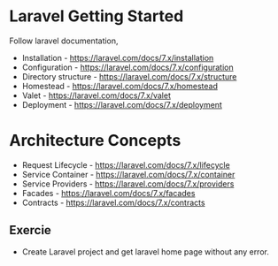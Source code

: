 # Laravel Getting Started
Follow laravel documentation,
- Installation - https://laravel.com/docs/7.x/installation
- Configuration - https://laravel.com/docs/7.x/configuration
- Directory structure - https://laravel.com/docs/7.x/structure
- Homestead - https://laravel.com/docs/7.x/homestead
- Valet - https://laravel.com/docs/7.x/valet
- Deployment - https://laravel.com/docs/7.x/deployment

# Architecture Concepts
- Request Lifecycle - https://laravel.com/docs/7.x/lifecycle
- Service Container - https://laravel.com/docs/7.x/container
- Service Providers - https://laravel.com/docs/7.x/providers
- Facades - https://laravel.com/docs/7.x/facades
- Contracts - https://laravel.com/docs/7.x/contracts

## Exercie
- Create Laravel project and get laravel home page without any error.
